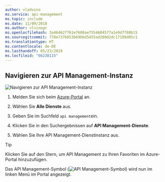 ```yaml
---
author: vladvino
ms.service: api-management
ms.topic: include
ms.date: 11/09/2018
ms.author: vlvinogr
ms.openlocfilehash: 3a46462f761e7608ae7554604577a1e9d7f88b15
ms.sourcegitcommit: 778e7376853b69bbd5455ad260d2dc17109d05c1
ms.translationtype: HT
ms.contentlocale: de-DE
ms.lasthandoff: 05/23/2019
ms.locfileid: "66238115"
---
```

## <a name="go-to-your-api-management-instance"></a>Navigieren zur API Management-Instanz

![Navigieren zur API Management-Instanz](./media/api-management-navigate-to-instance/00-FindResource-01.png)

1. Melden Sie sich beim [Azure-Portal](https://portal.azure.com) an. 

2. Wählen Sie **Alle Dienste** aus.  

3. Geben Sie im Suchfeld `api management`ein.

4. Klicken Sie in den Suchergebnissen auf **API Management-Dienste**.

5. Wählen Sie Ihre API Management-Dienstinstanz aus.

> [!TIP]
> Klicken Sie auf den Stern, um API Management zu Ihren Favoriten im Azure-Portal hinzuzufügen.
>
> Das API Management-Symbol (![API Management-Symbol](./media/api-management-navigate-to-instance/apim-icon.png)) wird nun im linken Menü im Portal angezeigt.

